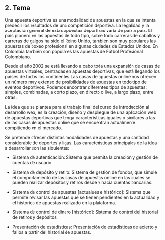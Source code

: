 
## 2. Tema

Una apuesta deportiva es una modalidad de apuestas en la que se intenta predecir los resultados de una competición deportiva. La legalidad y la aceptación general de estas apuestas deportivas varía de país a país. El país pionero en las apuestas de todo tipo, sobre todo carreras de caballos y carreras de galgos ha sido el Reino Unido, también son muy populares las apuestas de boxeo profesional en algunas ciudades de Estados Unidos. En Colombia también son populares las apuestas de Fútbol Profesional Colombiano.

Desde el año 2002 se está llevando a cabo toda una expansión de casas de apuestas virtuales, centradas en apuestas deportivas, que está llegando los países de todos los continentes.Las casas de apuestas online nos ofrecen un número muy extenso de posibilidades de apuestas en todo tipo de eventos deportivos. Podemos encontrar diferentes tipos de apuestas: simples, combinadas, a corto plazo, en directo o live, a largo plazo, entre otras.

La idea que se plantea para el trabajo final del curso de introducción al desarrollo web, es la creación, diseño y despliegue
de una aplicación web de apuestas deportivas que tenga características iguales o similares a las de las casas de apuestas online que se encuentran actualmente compitiendo en el mercado.

Se pretende ofrecer distintas modalidades de apuestas y una cantidad considerable de deportes y ligas. Las características principales de la idea a desarrollar son las siguientes:

- Sistema de autenticación: Sistema que permita la creación y gestión de cuentas de usuario

- Sistema de depósito y retiro: Sistema de gestión de fondos, que simule el comportamiento de las casas de apuestas online en las cuales se pueden realizar depósitos y retiros desde y hacia cuentas bancarias.

- Sistema de control de apuestas [actualues e histórico]: Sistema que permite revisar las apuestas que se tienen pendientes en la actualidad y el histórico de apuestas realizado en la plataforma.

- Sistema de control de dinero [histórico]: Sistema de control del historial de retiros y depósitos

- Presentación de estadísticas: Presentación de estadísticas de acierto y fallos a partir del historial de apuestas.
